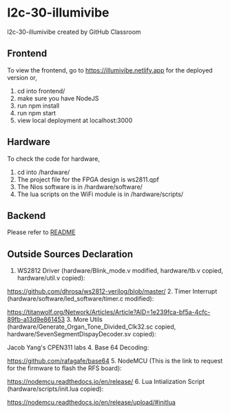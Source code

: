 # l2c-30-illumivibe
l2c-30-illumivibe created by GitHub Classroom

## Frontend

To view the frontend, go to https://illumivibe.netlify.app for the deployed version or,
1. cd into frontend/
2. make sure you have NodeJS
3. run npm install
4. run npm start
5. view local deployment at localhost:3000


## Hardware

To check the code for hardware, 
1. cd into /hardware/
2. The project file for the FPGA design is ws2811.qpf
3. The Nios software is in /hardware/software/
4. The lua scripts on the WiFi module is in  /hardware/scripts/

## Backend

Please refer to [README](backend/README.md)

## Outside Sources Declaration

1. WS2812 Driver (hardware/Blink_mode.v modified, hardware/tb.v copied, hardware/util.v copied): 

 https://github.com/dhrosa/ws2812-verilog/blob/master/
2. Timer Interrupt (hardware/software/led_software/timer.c modified):

 https://titanwolf.org/Network/Articles/Article?AID=1e239fca-bf5a-4cfc-89fb-a13d9e861453
3. More Utils (hardware/Generate_Organ_Tone_Divided_Clk32.sc copied, hardware/SevenSegmentDispayDecoder.sv copied):

 Jacob Yang's CPEN311 labs
4. Base 64 Decoding:
 
 https://github.com/rafagafe/base64
5. NodeMCU (This is the link to request for the firmware to flash the RFS board): 

 https://nodemcu.readthedocs.io/en/release/
6. Lua Intialization Script (hardware/scripts/init.lua copied): 

 https://nodemcu.readthedocs.io/en/release/upload/#initlua
